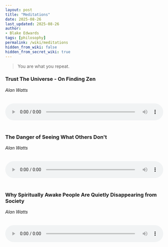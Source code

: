 ```yaml
---
layout: post
title: "Meditations"
date: 2025-08-26
last_updated: 2025-08-26
author:
- Blake Edwards
tags: [philosophy]
permalink: /wiki/meditations
hidden_from_wiki: false
hidden_from_secret_wiki: true
---
```


> You are what you repeat.

### Trust The Universe - On Finding Zen

*Alan Watts*

<audio controls style="width: 100%; max-width: 600px; margin: 20px 0;">
  <source src="/assets/audio/Trust The Universe - Alan Watts On Finding Zen.mp3" type="audio/mpeg">
  Your browser does not support the audio element.
</audio>


### The Danger of Seeing What Others Don't

*Alan Watts*

<audio controls style="width: 100%; max-width: 600px; margin: 20px 0;">
  <source src="/assets/audio/The Danger of Seeing What Others Dont - Alan Watts.mp3" type="audio/mpeg">
  Your browser does not support the audio element.
</audio>

### Why Spiritually Awake People Are Quietly Disappearing from Society

*Alan Watts*

<audio controls style="width: 100%; max-width: 600px; margin: 20px 0;">
  <source src="/assets/audio/Why Spiritually Awake People Are Quietly Disappearing from Society - Alan Watts.mp3" type="audio/mpeg">
  Your browser does not support the audio element.
</audio>


